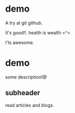 # demo
A try at git github. 

It's good!!.
health is wealth <^>


I'ts awesome.
# demo
some description!@
## subheader
read articles and blogs.
